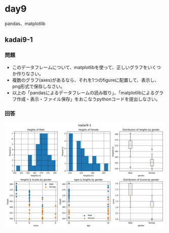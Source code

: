 # day9

pandas、matplotlib

## kadai9-1

### 問題

+ このデータフレームについて、matplotlibを使って、正しいグラフをいくつか作りなさい。
+ 複数のグラフ(axes)があるなら、それを1つのfigureに配置して、表示し、png形式で保存しなさい。
+ 以上の「pandasによるデータフレームの読み取り」、「matplotlibによるグラフ作成・表示・ファイル保存」をおこなうpythonコードを提出しなさい。

### 回答

![kadai9-1](./images/kadai9-1.png)

